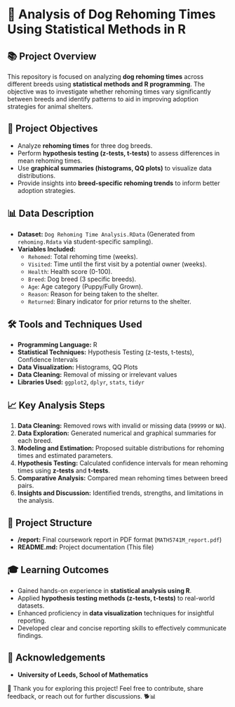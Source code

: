 # 🐾 **Analysis of Dog Rehoming Times Using Statistical Methods in R**

## 📚 **Project Overview**  
This repository is focused on analyzing **dog rehoming times** across different breeds using **statistical methods and R programming**. The objective was to investigate whether rehoming times vary significantly between breeds and identify patterns to aid in improving adoption strategies for animal shelters.

## 🎯 **Project Objectives**
- Analyze **rehoming times** for three dog breeds.  
- Perform **hypothesis testing (z-tests, t-tests)** to assess differences in mean rehoming times.  
- Use **graphical summaries (histograms, QQ plots)** to visualize data distributions.  
- Provide insights into **breed-specific rehoming trends** to inform better adoption strategies.

## 📊 **Data Description**
- **Dataset:** `Dog Rehoming Time Analysis.RData` (Generated from `rehoming.Rdata` via student-specific sampling).  
- **Variables Included:**  
   - `Rehomed`: Total rehoming time (weeks).  
   - `Visited`: Time until the first visit by a potential owner (weeks).  
   - `Health`: Health score (0-100).  
   - `Breed`: Dog breed (3 specific breeds).  
   - `Age`: Age category (Puppy/Fully Grown).  
   - `Reason`: Reason for being taken to the shelter.  
   - `Returned`: Binary indicator for prior returns to the shelter.  

## 🛠️ **Tools and Techniques Used**
- **Programming Language:** R  
- **Statistical Techniques:** Hypothesis Testing (z-tests, t-tests), Confidence Intervals  
- **Data Visualization:** Histograms, QQ Plots  
- **Data Cleaning:** Removal of missing or irrelevant values  
- **Libraries Used:** `ggplot2`, `dplyr`, `stats`, `tidyr`

## 📈 **Key Analysis Steps**
1. **Data Cleaning:** Removed rows with invalid or missing data (`99999` or `NA`).  
2. **Data Exploration:** Generated numerical and graphical summaries for each breed.  
3. **Modeling and Estimation:** Proposed suitable distributions for rehoming times and estimated parameters.  
4. **Hypothesis Testing:** Calculated confidence intervals for mean rehoming times using **z-tests** and **t-tests**.  
5. **Comparative Analysis:** Compared mean rehoming times between breed pairs.  
6. **Insights and Discussion:** Identified trends, strengths, and limitations in the analysis.

## 📑 **Project Structure**
- **/report:** Final coursework report in PDF format (`MATH5741M_report.pdf`)  
- **README.md:** Project documentation (This file)  

## 🎓 **Learning Outcomes**
- Gained hands-on experience in **statistical analysis using R**.  
- Applied **hypothesis testing methods (z-tests, t-tests)** to real-world datasets.  
- Enhanced proficiency in **data visualization** techniques for insightful reporting.  
- Developed clear and concise reporting skills to effectively communicate findings.

## 🤝 **Acknowledgements**
- **University of Leeds, School of Mathematics**  



🚀 Thank you for exploring this project! Feel free to contribute, share feedback, or reach out for further discussions. 🐕📊



